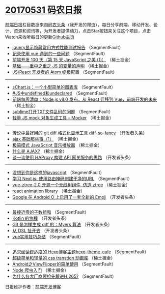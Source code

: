 # [20170531 码农日报](http://hao.caibaojian.com/date/2017/05/31)

[前端日报](http://caibaojian.com/c/news)栏目数据来自[码农头条](http://hao.caibaojian.com/)（我开发的爬虫），每日分享前端、移动开发、设计、资源和资讯等，为开发者提供动力，点击Star按钮来关注这个项目，点击Watch来收听每日的更新[Github主页](https://github.com/kujian/frontendDaily)
* [jquery显示隐藏常用方式性能测试报告](http://hao.caibaojian.com/39732.html) （SegmentFault）
* [记录使用 vue 遇到的一些问题](http://hao.caibaojian.com/39722.html) （SegmentFault）
* [前端开发 100 天（第 15 天 JavaScript 之美 (1)）](http://hao.caibaojian.com/39688.html) （稀土掘金）
* [基础——重中之重之 JS 的变量的声明](http://hao.caibaojian.com/39697.html) （稀土掘金）
* [JS/React 开发者的 Atom 终极配置](http://hao.caibaojian.com/39723.html) （SegmentFault）

***
* [sChart.js：一个小型简单的图表库](http://hao.caibaojian.com/39724.html) （SegmentFault）
* [#JS中undefined和undeclared](http://hao.caibaojian.com/39729.html) （SegmentFault）
* [前端每周清单：Node.js v8.0 发布，从 React 迁移到 Vue，前端开发的未来](http://hao.caibaojian.com/39693.html) （稀土掘金）
* [sublime打开TXT文件乱码的问题](http://hao.caibaojian.com/39731.html) （SegmentFault）
* [轻量 JS mock 对象生成工具 &#8211; Mocker](http://hao.caibaojian.com/39694.html) （稀土掘金）

***
* [传说中最好用的 git diff 格式化显示工具 diff-so-fancy](http://hao.caibaojian.com/39742.html) （开发者头条）
* [ajax 基础那些事（1）](http://hao.caibaojian.com/39695.html) （稀土掘金）
* [极简模式 JavaScript 音乐播放器](http://hao.caibaojian.com/39696.html) （稀土掘金）
* [什么是 AJAX?](http://hao.caibaojian.com/39690.html) （稀土掘金）
* [谈一谈使用 HAProxy 构建 API 网关服务的思路](http://hao.caibaojian.com/39741.html) （开发者头条）

***
* [没想到你是这样的javascript](http://hao.caibaojian.com/39721.html) （SegmentFault）
* [学习 Next.js: 使用路由掩码创建干净的URL](http://hao.caibaojian.com/39726.html) （SegmentFault）
* [vue-ztree-2.0 开源一个无线树组件, 仿造 ztree](http://hao.caibaojian.com/39689.html) （稀土掘金）
* [react animation library](http://hao.caibaojian.com/39691.html) （稀土掘金）
* [Google 在 Android O 上启用了一套全新的 Emoji](http://hao.caibaojian.com/39751.html) （开发者头条）

***
* [最接近零的子数组和](http://hao.caibaojian.com/39730.html) （SegmentFault）
* [Kotlin 的协程](http://hao.caibaojian.com/39752.html) （开发者头条）
* [Git 是怎样生成 diff 的：Myers 算法](http://hao.caibaojian.com/39733.html) （开发者头条）
* [从 DSL 扯开去](http://hao.caibaojian.com/39748.html) （开发者头条）
* [vue实用技巧总结](http://hao.caibaojian.com/39727.html) （SegmentFault）

***
* [追求阅读舒适度的 Hexo博客主题hexo-theme-cafe](http://hao.caibaojian.com/39728.html) （SegmentFault）
* [超级简单和轻量的 css transtion 动画库](http://hao.caibaojian.com/39692.html) （稀土掘金）
* [Android之ViewFlipper的简单使用](http://hao.caibaojian.com/39719.html) （SegmentFault）
* [Node 爬虫入门](http://hao.caibaojian.com/39682.html) （稀土掘金）
* [为什么各大厂商要抢先跟进H.265?](http://hao.caibaojian.com/39720.html) （SegmentFault）

日报维护作者：[前端开发博客](http://caibaojian.com/) 